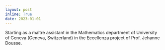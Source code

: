 ```yaml
---
layout: post
inline: True
date: 2023-01-01
---
```

Starting as a maître assistant in the Mathematics department of University of Geneva (Geneva, Switzerland) in the Eccellenza project of Prof. Jehanne Dousse.